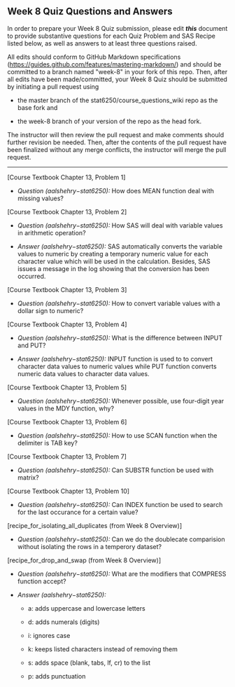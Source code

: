 ## Week 8 Quiz Questions and Answers

In order to prepare your Week 8 Quiz submission, please edit ***this*** document to provide substantive questions for each Quiz Problem and SAS Recipe listed below, as well as answers to at least three questions raised.

All edits should conform to GitHub Markdown specifications (https://guides.github.com/features/mastering-markdown/) and should be committed to a branch named "week-8" in your fork of this repo. Then, after all edits have been made/committed, your Week 8 Quiz should be submitted by initiating a pull request using

- the master branch of the stat6250/course_questions_wiki repo as the base fork and

- the week-8 branch of your version of the repo as the head fork.

The instructor will then review the pull request and make comments should further revision be needed. Then, after the contents of the pull request have been finalized without any merge conflicts, the instructor will merge the pull request.

 ********************************************************************************



[Course Textbook Chapter 13, Problem 1]

* *Question (aalshehry−stat6250):* How does MEAN function deal with missing values?

[Course Textbook Chapter 13, Problem 2]

* *Question (aalshehry−stat6250):* How SAS will deal with variable values in arithmetic operation?
 
* *Answer (aalshehry−stat6250):* SAS automatically converts the variable values to numeric by creating a temporary numeric value for each 
character value which will be used in the calculation. Besides, SAS issues a message in the log showing that the conversion has been occurred.

[Course Textbook Chapter 13, Problem 3]

* *Question (aalshehry−stat6250):* How to convert variable values with a dollar sign to numeric?




[Course Textbook Chapter 13, Problem 4]

* *Question (aalshehry−stat6250):* What is the difference between INPUT and PUT?

* *Answer (aalshehry−stat6250):* INPUT function is used to to convert character data values to numeric values while PUT function converts numeric data values to character
data values.

[Course Textbook Chapter 13, Problem 5]

* *Question (aalshehry−stat6250):* Whenever possible, use four-digit year values in the MDY function, why?



[Course Textbook Chapter 13, Problem 6]

* *Question (aalshehry−stat6250):* How to use SCAN function when the delimiter is TAB key?


[Course Textbook Chapter 13, Problem 7]

* *Question (aalshehry−stat6250):* Can SUBSTR function be used with matrix?

[Course Textbook Chapter 13, Problem 10]

* *Question (aalshehry−stat6250):* Can INDEX function be used to search for the last occurance for a certain value?




[recipe_for_isolating_all_duplicates (from Week 8 Overview)]

* *Question (aalshehry−stat6250):* Can we do the doublecate comparision without isolating the rows in a temperory dataset?

[recipe_for_drop_and_swap (from Week 8 Overview)]

* *Question (aalshehry−stat6250):* What are the modifiers that COMPRESS function accept?

* *Answer (aalshehry−stat6250):* 

   - a:	adds uppercase and lowercase letters

   - d:	adds numerals (digits)

   - i:	ignores case

   - k:	keeps listed characters instead of removing them

   - s:	adds space (blank, tabs, lf, cr) to the list

   - p:	adds punctuation 







